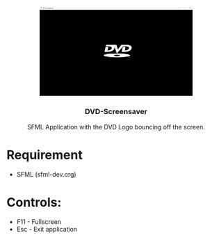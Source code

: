 <p align="center">
  <img src="img/screen1.png" alt="Logo" style="width: 70%">

  <h3 align="center">DVD-Screensaver</h3>

  <p align="center">SFML Application with the DVD Logo bouncing off the screen.</p>
</p>

# Requirement
- SFML (sfml-dev.org)

# Controls:
- F11 - Fullscreen
- Esc - Exit application
